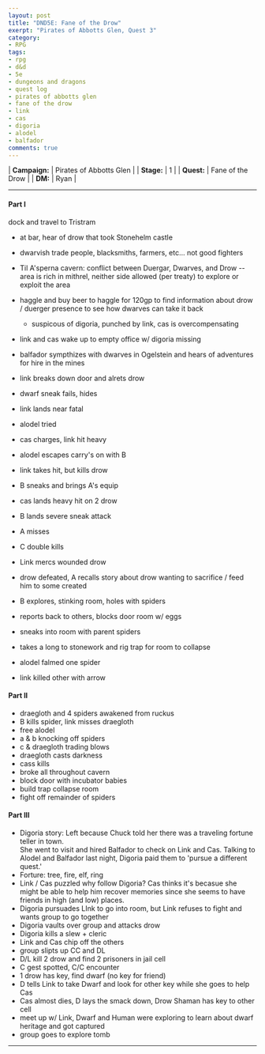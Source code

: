 ```yaml
---
layout: post
title: "DND5E: Fane of the Drow"
exerpt: "Pirates of Abbotts Glen, Quest 3"
category:
- RPG
tags:
- rpg
- d&d
- 5e
- dungeons and dragons
- quest log
- pirates of abbotts glen
- fane of the drow
- link
- cas
- digoria
- alodel
- balfador
comments: true
---
```


| **Campaign:**  | Pirates of Abbotts Glen |
| **Stage:**     | 1                       |
| **Quest:**     | Fane of the Drow        |
| **DM:**        | Ryan                    |

---

#### Part I

dock and travel to Tristram
- at bar, hear of drow that took Stonehelm castle
- dwarvish trade people, blacksmiths, farmers, etc... not good fighters
- Til A'sperna cavern: conflict between Duergar, Dwarves, and Drow
-- area is rich in mithrel, neither side allowed (per treaty) to explore or exploit the area
- haggle and buy beer to haggle for 120gp to find information about drow / duerger presence to see how dwarves can take it back
	- suspicous of digoria, punched by link, cas is overcompensating

- link and cas wake up to empty office w/ digoria missing
- balfador sympthizes with dwarves in Ogelstein and hears of adventures for hire in the mines
- link breaks down door and alrets drow
- dwarf sneak fails, hides
- link lands near fatal
- alodel tried
- cas charges, link hit heavy
- alodel escapes carry's on with B
- link takes hit, but kills drow
- B sneaks and brings A's equip
- cas lands heavy hit on 2 drow
- B lands severe sneak attack
- A misses
- C double kills
- Link mercs wounded drow
- drow defeated, A recalls story about drow wanting to sacrifice / feed him to some created
- B explores, stinking room, holes with spiders
- reports back to others, blocks door room w/ eggs
- sneaks into room with parent spiders
- takes a long to stonework and rig trap for room to collapse
- alodel falmed one spider
- link killed other with arrow

#### Part II
- draegloth and 4 spiders awakened from ruckus
- B kills spider, link misses draegloth
- free alodel
- a & b knocking off spiders
- c & draegloth trading blows
- draegloth casts darkness
- cass kills
- broke all throughout cavern
- block door with incubator babies
- build trap collapse room
- fight off remainder of spiders

#### Part III

- Digoria story: Left because Chuck told her there was a traveling fortune teller in town.  
She went to visit and hired Balfador to check on Link and Cas.  Talking to Alodel and Balfador 
last night, Digoria paid them to 'pursue a different quest.'
- Forture:  tree, fire, elf, ring
- Link / Cas puzzled why follow Digoria?  Cas thinks it's becasue she might be able to help
him recover memories since she seems to have friends in high (and low) places.
- Digoria pursuades LInk to go into room, but Link refuses to fight and wants group to go together
- Digoria vaults over group and attacks drow
- Digoria kills a slew + cleric
- Link and Cas chip off the others
- group slipts up CC and DL
- D/L kill 2 drow and find 2 prisoners in jail cell
- C gest spotted, C/C encounter
- 1 drow has key, find dwarf (no key for friend)
- D tells Link to take Dwarf and look for other key while she goes to help Cas
- Cas almost dies, D lays the smack down, Drow Shaman has key to other cell
- meet up w/ Link, Dwarf and Human were exploring to learn about dwarf heritage and got captured
- group goes to explore tomb

---

<!--
XP:
  Cas:  5300
  Digoria: 3800
  Link: 4800
  Alodel: 1000
  Balfador: 1250

Loot:
  Alodel: 5 x 1 time scrolls give adv on nature check
  Link: 77gp, 1 flask acid
  Cas: 1 flask acid, 1 healing potion, 52gp
  Digoria: 1 flask acid, 1 healing potion, 52gp, thieve's tools
  Balfador: light crossbow

Queen Paragrin's Tomb is sealed by magic and all unable to open it.
-->
